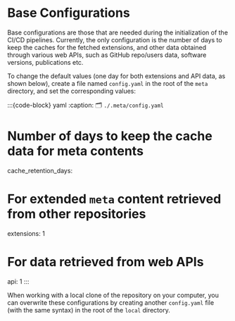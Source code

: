 # Base Configurations

Base configurations are those that are needed during the initialization of the CI/CD pipelines.
Currently, the only configuration is the number of days to keep the caches for the fetched extensions,
and other data obtained through various web APIs,
such as GitHub repo/users data, software versions, publications etc.

To change the default values (one day for both extensions and API data, as shown below),
create a file named `config.yaml` in the root of the `meta` directory,
and set the corresponding values:

:::{code-block} yaml
:caption: 🗂 `./.meta/config.yaml`
# Number of days to keep the cache data for meta contents
cache_retention_days:
  # For extended `meta` content retrieved from other repositories
  extensions: 1
  # For data retrieved from web APIs
  api: 1
:::

When working with a local clone of the repository on your computer,
you can overwrite these configurations by creating another `config.yaml` file (with the same syntax)
in the root of the `local` directory.
